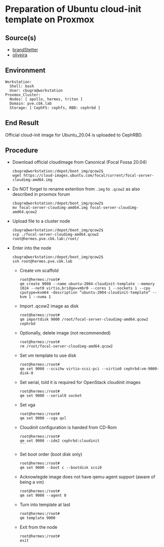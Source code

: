 # Preparation of Ubuntu cloud-init template on Proxmox

## Source(s)
- [brandStetter](https://norocketscience.at/deploy-proxmox-virtual-machines-using-cloud-init/)
- [oliveira](https://medium.com/swlh/provision-proxmox-vms-with-terraform-quick-and-easy-5ad1975df1de)

## Environment
    Workstation:
      Shell: bash
      User: cbugra@workstation
    Proxmox_Cluster:
      Nodes: [ apollo, hermes, triton ]
      Domain: pve.cbk.lab
      Storage: [ CephFS: cephfs, RBD: cephrbd ]

## End Result
Official cloud-init image for Ubuntu_20.04 is uploaded to CephRBD.

## Procedure
- Download official cloudimage from Canonical (Focal Fossa 20.04)
    ```console
    cbugra@workstation:/depot/boot_img/qcow2$
    wget https://cloud-images.ubuntu.com/focal/current/focal-server-cloudimg-amd64.img
    ```
- Do NOT forget to rename extention from `.img` to `.qcow2` as also described in proxmox forum
    ```console
    cbugra@workstation:/depot/boot_img/qcow2$
    mv focal-server-cloudimg-amd64.img focal-server-cloudimg-amd64.qcow2
    ```
- Upload file to a cluster node
    ```console
    cbugra@workstation:/depot/boot_img/qcow2$
    scp ./focal-server-cloudimg-amd64.qcow2 root@hermes.pve.cbk.lab:/root/
    ```
- Enter into the node
    ```console
    cbugra@workstation:/depot/boot_img/qcow2$
    ssh root@hermes.pve.cbk.lab
    ```
    - Create vm scaffold
        ```console
        root@hermes:/root#
        qm create 9000 --name ubuntu-2004-cloudinit-template --memory 1024 --net0 virtio,bridge=vmbr0 --cores 1 --sockets 1 --cpu cputype=kvm64 -description “ubuntu-2004-cloudinit-template” --kvm 1 --numa 1
        ```
    - Import .qcow2 image as disk
        ```console
        root@hermes:/root#
        qm importdisk 9000 /root/focal-server-cloudimg-amd64.qcow2 cephrbd
        ```
    - Optionally, delete image (not recommended)
        ```console
        root@hermes:/root#
        rm /root/focal-server-cloudimg-amd64.qcow2
        ```
    - Set vm template to use disk
        ```console
        root@hermes:/root#
        qm set 9000 --scsihw virtio-scsi-pci --virtio0 cephrbd:vm-9000-disk-0
        ```
    - Set serial, told it is required for OpenStack cloudinit images
        ```console
        root@hermes:/root#
        qm set 9000 --serial0 socket
        ```
    - Set vga
        ```console
        root@hermes:/root#
        qm set 9000 --vga qxl
        ```
    - Cloudinit configuration is handed from CD-Rom
        ````console
        root@hermes:/root#
        qm set 9000 --ide2 cephrbd:cloudinit
        ```
    - Set boot order (boot disk only)
        ```console
        root@hermes:/root#
        qm set 9000 --boot c --bootdisk scsi0
        ```
    -  Acknowlegde image does not have qemu-agent support (aware of being a vm)
        ```console
        root@hermes:/root#
        qm set 9000 --agent 0
        ```
    - Turn into template at last
        ```console
        root@hermes:/root#
        qm template 9000
        ```
    - Exit from the node
        ```console
        root@hermes:/root#
        exit
        ```

